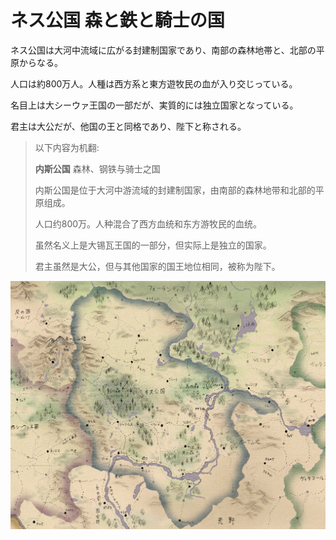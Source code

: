 # **ネス公国**  森と鉄と騎士の国

ネス公国は大河中流域に広がる封建制国家であり、南部の森林地帯と、北部の平原からなる。

人口は約800万人。人種は西方系と東方遊牧民の血が入り交じっている。

名目上は大シーウァ王国の一部だが、実質的には独立国家となっている。

君主は大公だが、他国の王と同格であり、陛下と称される。

> 以下内容为机翻:
>
> **内斯公国** 森林、钢铁与骑士之国
>
>内斯公国是位于大河中游流域的封建制国家，由南部的森林地带和北部的平原组成。
>
>人口约800万。人种混合了西方血统和东方游牧民的血统。
>
>虽然名义上是大锡瓦王国的一部分，但实际上是独立的国家。
>
>君主虽然是大公，但与其他国家的国王地位相同，被称为陛下。


![ネス公国](./mapness02.jpg)